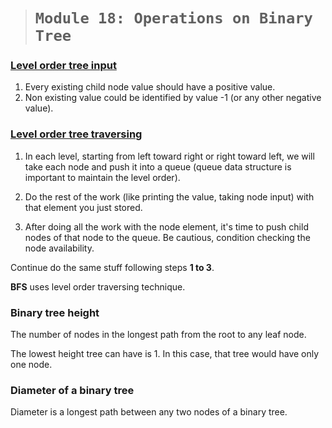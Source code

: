 > # **```Module 18: Operations on Binary Tree```**

### <ins>**Level order tree input**</ins>

1. Every existing child node value should have a positive value.
2. Non existing value could be identified by value -1 (or any other negative value).

### <ins>**Level order tree traversing**</ins>

1. In each level, starting from left toward right or right toward left, we will take each node and push it into a queue (queue data structure is important to maintain the level order).

2. Do the rest of the work (like printing the value, taking node input) with that element you just stored.

3. After doing all the work with the node element, it's time to push child nodes of that node to the queue. Be cautious, condition checking the node availability.

Continue do the same stuff following steps **1 to 3**.

**BFS** uses level order traversing technique.

### **Binary tree height**

The number of nodes in the longest path from the root to any leaf node. 

The lowest height tree can have is 1. In this case, that tree would have only one node. 

### Diameter of a binary tree
Diameter is a longest path between any two nodes of a binary tree.

